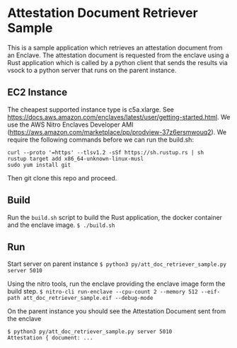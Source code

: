 # Attestation Document Retriever Sample

This is a sample application which retrieves an attestation document from an Enclave.
The attestation document is requested from the enclave using a Rust application which
is called by a python client that sends the results via vsock to a python server that
runs on the parent instance.

## EC2 Instance
The cheapest supported instance type is c5a.xlarge. See  https://docs.aws.amazon.com/enclaves/latest/user/getting-started.html. We use the 
AWS Nitro Enclaves Developer AMI (https://aws.amazon.com/marketplace/pp/prodview-37z6ersmwouq2). We require the following commands before we can run the build.sh:

```
curl --proto '=https' --tlsv1.2 -sSf https://sh.rustup.rs | sh 
rustup target add x86_64-unknown-linux-musl
sudo yum install git
```

Then git clone this repo and proceed.

## Build

Run the `build.sh` script to build the Rust application, the docker container and the enclave image.
`$ ./build.sh`

## Run

Start server on parent instance
`$ python3 py/att_doc_retriever_sample.py server 5010`

Using the nitro tools, run the enclave providing the enclave image form the build step.
`$ nitro-cli run-enclave --cpu-count 2 --memory 512 --eif-path att_doc_retriever_sample.eif --debug-mode`

On the parent instance you should see the Attestation Document sent from the enclave
```
$ python3 py/att_doc_retriever_sample.py server 5010
Attestation { document: ...
```

